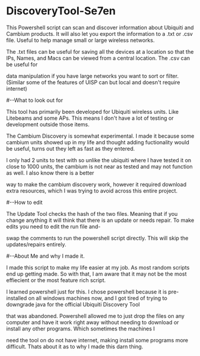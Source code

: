 # DiscoveryTool-Se7en
This Powershell script can scan and discover information about Ubiquiti and Cambium products. It will also let you export the information to a .txt or .csv file. Useful to help manage small or large wireless networks.

The .txt files can be useful for saving all the devices at a location so that the IPs, Names, and Macs can be viewed from a central location. The .csv can be useful for 

data manipulation if you have large networks you want to sort or filter. (Similar some of the features of UISP can but local and doesn't require internet)


#--What to look out for

This tool has primarily been developed for Ubiquiti wireless units. Like Litebeams and some APs. This means I don't have a lot of testing or development outside those items.

The Cambium Discovery is somewhat experimental. I made it because some cambium units showed up in my life and thought adding fuctionality would be useful, turns out they left as fast as they entered.

I only had 2 units to test with so unlike the ubiquiti where I have tested it on close to 1000 units, the cambium is not near as tested and may not function as well. I also know there is a better

way to make the cambium discovery work, however it required download extra resources, which I was trying to avoid across this entire project.


#--How to edit

The Update Tool checks the hash of the two files. Meaning that if you change anything it will think that there is an update or needs repair. To make edits you need to edit the run file and-

swap the comments to run the powershell script directly. This will skip the updates/repairs entirely.


#--About Me and why I made it.

I made this script to make my life easier at my job. As most random scripts end up getting made. So with that, I am aware that it may not be the most effiecient or the most feature rich script.

I learned powershell just for this. I chose powershell because it is pre-installed on all windows machines now, and I got tired of trying to downgrade java for the official Ubiquiti Discovery Tool

that was abandoned. Powershell allowed me to just drop the files on any computer and have it work right away without needing to download or install any other programs. Which sometimes the machines I

need the tool on do not have internet, making install some programs more difficult. Thats about it as to why I made this darn thing.
